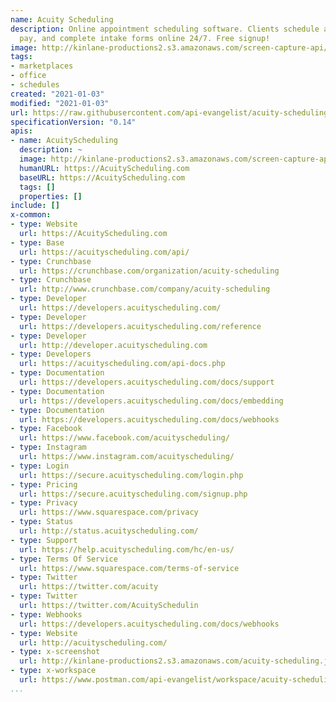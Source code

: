 ```yaml
---
name: Acuity Scheduling
description: Online appointment scheduling software. Clients schedule appointments,
  pay, and complete intake forms online 24/7. Free signup!
image: http://kinlane-productions2.s3.amazonaws.com/screen-capture-api/1947-acuity-scheduling.jpg
tags:
- marketplaces
- office
- schedules
created: "2021-01-03"
modified: "2021-01-03"
url: https://raw.githubusercontent.com/api-evangelist/acuity-scheduling/master/apis.json
specificationVersion: "0.14"
apis:
- name: AcuityScheduling
  description: ~
  image: http://kinlane-productions2.s3.amazonaws.com/screen-capture-api/1947-acuity-scheduling.jpg
  humanURL: https://AcuityScheduling.com
  baseURL: https://AcuityScheduling.com
  tags: []
  properties: []
include: []
x-common:
- type: Website
  url: https://AcuityScheduling.com
- type: Base
  url: https://acuityscheduling.com/api/
- type: Crunchbase
  url: https://crunchbase.com/organization/acuity-scheduling
- type: Crunchbase
  url: http://www.crunchbase.com/company/acuity-scheduling
- type: Developer
  url: https://developers.acuityscheduling.com/
- type: Developer
  url: https://developers.acuityscheduling.com/reference
- type: Developer
  url: http://developer.acuityscheduling.com
- type: Developers
  url: https://acuityscheduling.com/api-docs.php
- type: Documentation
  url: https://developers.acuityscheduling.com/docs/support
- type: Documentation
  url: https://developers.acuityscheduling.com/docs/embedding
- type: Documentation
  url: https://developers.acuityscheduling.com/docs/webhooks
- type: Facebook
  url: https://www.facebook.com/acuityscheduling/
- type: Instagram
  url: https://www.instagram.com/acuityscheduling/
- type: Login
  url: https://secure.acuityscheduling.com/login.php
- type: Pricing
  url: https://secure.acuityscheduling.com/signup.php
- type: Privacy
  url: https://www.squarespace.com/privacy
- type: Status
  url: http://status.acuityscheduling.com/
- type: Support
  url: https://help.acuityscheduling.com/hc/en-us/
- type: Terms Of Service
  url: https://www.squarespace.com/terms-of-service
- type: Twitter
  url: https://twitter.com/acuity
- type: Twitter
  url: https://twitter.com/AcuitySchedulin
- type: Webhooks
  url: https://developers.acuityscheduling.com/docs/webhooks
- type: Website
  url: http://acuityscheduling.com/
- type: x-screenshot
  url: http://kinlane-productions2.s3.amazonaws.com/acuity-scheduling.jpg
- type: x-workspace
  url: https://www.postman.com/api-evangelist/workspace/acuity-scheduling/overview
...
```

